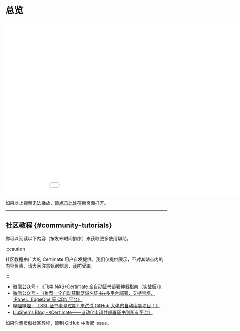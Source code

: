 ﻿# 总览

<iframe style={{ maxWidth: "100%" }} width="960" height="540" src="//player.bilibili.com/player.html?bvid=BV1xockeZEm2" border="0" scrolling="no" frameborder="no" framespacing="0" allowfullscreen="true" ></iframe>

如果以上视频无法播放，请[点击此处](https://www.bilibili.com/video/BV1xockeZEm2)在新页面打开。

---

## 社区教程 {#community-tutorials}

你可以阅读以下内容（按发布时间排序）来获取更多使用帮助。

:::caution

社区教程由广大的 Certimate 用户自发提供。我们仅提供展示，不对其站点内的内容负责，请大家注意甄别信息，谨防受骗。

:::

- [微信公众号 - 《飞牛 NAS+Certimate 全自动证书部署神器指南（实战版）》](https://mp.weixin.qq.com/s/3acJbLjuv944SRFgJ8vSgA)
- [微信公众号 - 《推荐一个自动获取泛域名证书+多平台部署，支持宝塔、1Panel、EdgeOne 等 CDN 平台》](https://mp.weixin.qq.com/s/kQyLFhCCJpbfDDRKXxEZzg)
- [哔哩哔哩 - 《SSL 证书老是过期? 来试试 GitHub 大佬的自动续期项目！》](https://www.bilibili.com/video/BV1F591YzEUB)
- [LiuShen's Blog - 《Certimate——自动化申请并部署证书到所有平台》](https://blog.liushen.fun/posts/3a813929/)

如果你想贡献社区教程，请到 GitHub 中发起 Issue。
